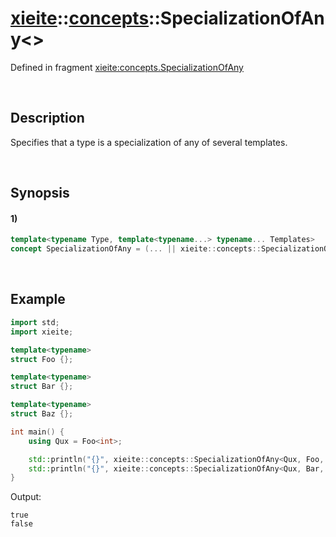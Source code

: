 # [xieite](../../xieite.md)\:\:[concepts](../../concepts.md)\:\:SpecializationOfAny\<\>
Defined in fragment [xieite:concepts.SpecializationOfAny](../../../src/concepts/specialization_of_any.cpp)

&nbsp;

## Description
Specifies that a type is a specialization of any of several templates.

&nbsp;

## Synopsis
#### 1)
```cpp
template<typename Type, template<typename...> typename... Templates>
concept SpecializationOfAny = (... || xieite::concepts::SpecializationOf<Type, Templates>);
```

&nbsp;

## Example
```cpp
import std;
import xieite;

template<typename>
struct Foo {};

template<typename>
struct Bar {};

template<typename>
struct Baz {};

int main() {
    using Qux = Foo<int>;

    std::println("{}", xieite::concepts::SpecializationOfAny<Qux, Foo, Bar>);
    std::println("{}", xieite::concepts::SpecializationOfAny<Qux, Bar, Baz>);
}
```
Output:
```
true
false
```
